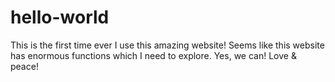 # hello-world
This is the first time ever I use this amazing website!
Seems like this website has enormous functions which I need to explore.
Yes, we can!
Love & peace!
